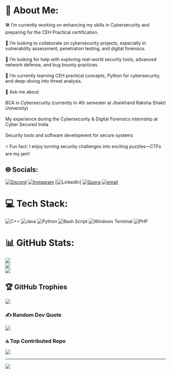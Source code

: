 # 💫 About Me:
🛠️ I’m currently working on enhancing my skills in Cybersecurity and preparing for the CEH Practical certification.<br><br>🤝 I’m looking to collaborate on cybersecurity projects, especially in vulnerability assessment, penetration testing, and digital forensics.<br><br>🧠 I’m looking for help with exploring real-world security tools, advanced network defense, and bug bounty practices.<br><br>🌱 I’m currently learning CEH practical concepts, Python for cybersecurity, and deep-diving into threat analysis.<br><br>💬 Ask me about:<br><br>BCA in Cybersecurity (currently in 4th semester at Jharkhand Raksha Shakti University)<br><br>My experience during the Cybersecurity & Digital Forensics internship at Cyber Secured India<br><br>Security tools and software development for secure systems<br><br>⚡ Fun fact: I enjoy turning security challenges into exciting puzzles—CTFs are my jam!


## 🌐 Socials:
[![Discord](https://img.shields.io/badge/Discord-%237289DA.svg?logo=discord&logoColor=white)](https://discord.gg/cipher_rp) [![Instagram](https://img.shields.io/badge/Instagram-%23E4405F.svg?logo=Instagram&logoColor=white)](https://instagram.com/_pradeep_rp) [![LinkedIn](https://img.shields.io/badge/LinkedIn-%230077B5.svg?logo=linkedin&logoColor=white)] [![Quora](https://img.shields.io/badge/Quora-%23B92B27.svg?logo=Quora&logoColor=white)](https://quora.com/profile/pradeep_kumar) [![email](https://img.shields.io/badge/Email-D14836?logo=gmail&logoColor=white)](mailto:kumarpkk4562@gmail.com) 

# 💻 Tech Stack:
![C++](https://img.shields.io/badge/c++-%2300599C.svg?style=flat&logo=c%2B%2B&logoColor=white) ![Java](https://img.shields.io/badge/java-%23ED8B00.svg?style=flat&logo=openjdk&logoColor=white) ![Python](https://img.shields.io/badge/python-3670A0?style=flat&logo=python&logoColor=ffdd54) ![Bash Script](https://img.shields.io/badge/bash_script-%23121011.svg?style=flat&logo=gnu-bash&logoColor=white) ![Windows Terminal](https://img.shields.io/badge/Windows%20Terminal-%234D4D4D.svg?style=flat&logo=windows-terminal&logoColor=white) ![PHP](https://img.shields.io/badge/php-%23777BB4.svg?style=flat&logo=php&logoColor=white)
# 📊 GitHub Stats:
![](https://github-readme-stats.vercel.app/api?username=cipherpradeep&theme=dark&hide_border=false&include_all_commits=false&count_private=false)<br/>
![](https://nirzak-streak-stats.vercel.app/?user=cipherpradeep&theme=dark&hide_border=false)<br/>
![](https://github-readme-stats.vercel.app/api/top-langs/?username=cipherpradeep&theme=dark&hide_border=false&include_all_commits=false&count_private=false&layout=compact)

## 🏆 GitHub Trophies
![](https://github-profile-trophy.vercel.app/?username=cipher-rp&theme=default&no-frame=false&no-bg=true&margin-w=4)

### ✍️ Random Dev Quote
![](https://quotes-github-readme.vercel.app/api?type=horizontal&theme=radical)

### 🔝 Top Contributed Repo
![](https://github-contributor-stats.vercel.app/api?username=cipher-rp&limit=5&theme=dark&combine_all_yearly_contributions=true)

---
[![](https://visitcount.itsvg.in/api?id=cipher-rp&icon=0&color=0)](https://visitcount.itsvg.in)

<!-- Proudly created with GPRM ( https://gprm.itsvg.in ) -->
